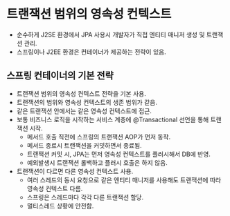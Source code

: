 # 트랜잭션 범위의 영속성 컨텍스트

* 순수하게 J2SE 환경에서 JPA 사용시 개발자가 직접 엔티티 매니저 생성 및 트랜잭션 관리.
* 스프링이나 J2EE 환경은 컨테이너가 제공하는 전략이 있음.

## 스프링 컨테이너의 기본 전략

* 트랜잭션 범위의 영속성 컨텍스트 전략을 기본 사용.
* 트랜잭션의 범위와 영속성 컨텍스트의 생존 범위가 같음.
* 같은 트랜잭션 안에서는 같은 영속성 컨텍스트에 접근.
* 보통 비즈니스 로직을 시작하는 서비스 계층에 @Transactional 선언을 통해 트랜잭션 시작.
    * 메서드 호출 직전에 스프링의 트랜잭션 AOP가 먼저 동작.
    * 메서드 종료시 트랜잭션을 커밋하면서 종료됨.
    * 트랜잭션 커밋 시, JPA는 먼저 영속성 컨텍스트를 플러시해서 DB에 반영.
    * 예외발생시 트랜잭션 롤백하고 플러시 호출은 하지 않음.
* 트랜잭션이 다르면 다른 영속성 컨텍스트 사용.
    * 여러 스레드의 동시 요청으로 같은 엔티티 매니저를 사용해도 트랜잭션에 따라 영속성 컨텍스트 다름.
    * 스프링은 스레드마다 각각 다른 트랜잭션 할당.
    * 멀티스레드 상황에 안전함.
